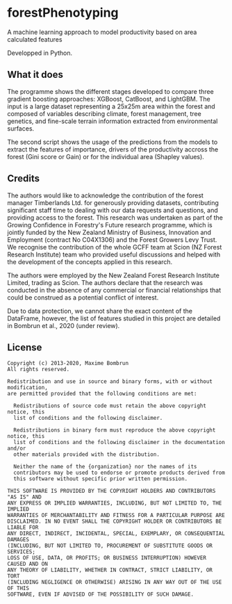 # forestPhenotyping
A machine learning approach to model productivity based on area calculated features

Developped in Python.

## What it does
The programme shows the different stages developed to compare three gradient boosting approaches: XGBoost, CatBoost, and LightGBM. The input is a large dataset representing a 25x25m area within the forest and composed of variables describing climate, forest management, tree genetics, and fine-scale terrain information extracted from environmental surfaces. 

The second script shows the usage of the predictions from the models to extract the features of importance, drivers of the productivity accross the forest (Gini score or Gain) or for the individual area (Shapley values).

## Credits
The authors would like to acknowledge the contribution of the forest manager Timberlands Ltd. for generously providing datasets, contributing significant staff time to dealing with our data requests and questions, and providing access to the forest. This research was undertaken as part of the Growing Confidence in Forestry's Future research programme, which is jointly funded by the New Zealand Ministry of Business, Innovation and Employment (contract No C04X1306) and the Forest Growers Levy Trust. We recognise the contribution of the whole GCFF team at Scion (NZ Forest Research Institute) team who provided useful discussions and helped with the development of the concepts applied in this research.

The authors were employed by the New Zealand Forest Research Institute Limited, trading as Scion. The authors declare that the research was conducted in the absence of any commercial or financial relationships that could be construed as a potential conflict of interest.

Due to data protection, we cannot share the exact content of the DataFrame, however, the list of features studied in this project are detailed in Bombrun et al., 2020 (under review).

## License 

    Copyright (c) 2013-2020, Maxime Bombrun
    All rights reserved.

    Redistribution and use in source and binary forms, with or without modification,
    are permitted provided that the following conditions are met:

      Redistributions of source code must retain the above copyright notice, this
      list of conditions and the following disclaimer.

      Redistributions in binary form must reproduce the above copyright notice, this
      list of conditions and the following disclaimer in the documentation and/or
      other materials provided with the distribution.

      Neither the name of the {organization} nor the names of its
      contributors may be used to endorse or promote products derived from
      this software without specific prior written permission.

    THIS SOFTWARE IS PROVIDED BY THE COPYRIGHT HOLDERS AND CONTRIBUTORS "AS IS" AND
    ANY EXPRESS OR IMPLIED WARRANTIES, INCLUDING, BUT NOT LIMITED TO, THE IMPLIED
    WARRANTIES OF MERCHANTABILITY AND FITNESS FOR A PARTICULAR PURPOSE ARE
    DISCLAIMED. IN NO EVENT SHALL THE COPYRIGHT HOLDER OR CONTRIBUTORS BE LIABLE FOR
    ANY DIRECT, INDIRECT, INCIDENTAL, SPECIAL, EXEMPLARY, OR CONSEQUENTIAL DAMAGES
    (INCLUDING, BUT NOT LIMITED TO, PROCUREMENT OF SUBSTITUTE GOODS OR SERVICES;
    LOSS OF USE, DATA, OR PROFITS; OR BUSINESS INTERRUPTION) HOWEVER CAUSED AND ON
    ANY THEORY OF LIABILITY, WHETHER IN CONTRACT, STRICT LIABILITY, OR TORT
    (INCLUDING NEGLIGENCE OR OTHERWISE) ARISING IN ANY WAY OUT OF THE USE OF THIS
    SOFTWARE, EVEN IF ADVISED OF THE POSSIBILITY OF SUCH DAMAGE.
